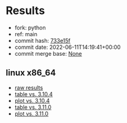 # Results

- fork: python
- ref: main
- commit hash: [733e15f](https://github.com/python/cpython/commit/733e15f)
- commit date: 2022-06-11T14:19:41+00:00
- commit merge base: [None](https://github.com/python/cpython/commit/None)

## linux x86_64

- [raw results](bm-20220611-linux-x86_64-python-main-3.12.0a1+-733e15f.json)
- [table vs. 3.10.4](bm-20220611-linux-x86_64-python-main-3.12.0a1+-733e15f-vs-3.10.4.md)
- [plot vs. 3.10.4](bm-20220611-linux-x86_64-python-main-3.12.0a1+-733e15f-vs-3.10.4.png)
- [table vs. 3.11.0](bm-20220611-linux-x86_64-python-main-3.12.0a1+-733e15f-vs-3.11.0.md)
- [plot vs. 3.11.0](bm-20220611-linux-x86_64-python-main-3.12.0a1+-733e15f-vs-3.11.0.png)

